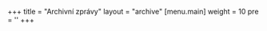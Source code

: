 +++
title = "Archivní zprávy"
layout = "archive"
[menu.main]
  weight = 10
  pre = '<i class="fas fa-fw fa-file-archive"></i>'
+++
